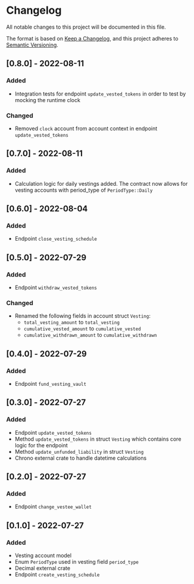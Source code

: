 # Changelog

All notable changes to this project will be documented in this file.

The format is based on [Keep a
Changelog](https://keepachangelog.com/en/1.0.0/), and this project adheres to
[Semantic Versioning](https://semver.org/spec/v2.0.0.html).

## [0.8.0] - 2022-08-11
### Added

- Integration tests for endpoint `update_vested_tokens` in order to test
  by mocking the runtime clock

### Changed

- Removed `clock` account from account context in endpoint 
  `update_vested_tokens`

## [0.7.0] - 2022-08-11
### Added

- Calculation logic for daily vestings added. The contract now allows for
  vesting accounts with period_type of `PeriodType::Daily`

## [0.6.0] - 2022-08-04

### Added

- Endpoint `close_vesting_schedule`

## [0.5.0] - 2022-07-29

### Added

- Endpoint `withdraw_vested_tokens`
  
### Changed

- Renamed the following fields in account struct `Vesting`:
  - `total_vesting_amount` to `total_vesting`
  - `cumulative_vested_amount` to `cumulative_vested`
  - `cumulative_withdrawn_amount` to `cumulative_withdrawn`

## [0.4.0] - 2022-07-29

### Added

- Endpoint `fund_vesting_vault`

## [0.3.0] - 2022-07-27

### Added

- Endpoint `update_vested_tokens`
- Method `update_vested_tokens` in struct `Vesting` which contains
  core logic for the endpoint
- Method `update_unfunded_liability` in struct `Vesting`
- Chrono external crate to handle datetime calculations

## [0.2.0] - 2022-07-27

### Added

- Endpoint `change_vestee_wallet`

## [0.1.0] - 2022-07-27

### Added

- Vesting account model
- Enum `PeriodType` used in vesting field `period_type`
- Decimal external crate
- Endpoint `create_vesting_schedule`